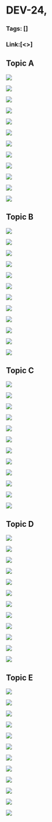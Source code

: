 # DEV-24,
### Tags: []
### Link:[<>]

## Topic A
![](../images/DEV-24/DEV-24-A1.png)

![](../images/DEV-24/DEV-24-A2.png)

![](../images/DEV-24/DEV-24-A3.png)

![](../images/DEV-24/DEV-24-A4.png)

![](../images/DEV-24/DEV-24-A5.png)

![](../images/DEV-24/DEV-24-A6.png)

![](../images/DEV-24/DEV-24-A7.png)

![](../images/DEV-24/DEV-24-A8.png)

![](../images/DEV-24/DEV-24-A9.png)

![](../images/DEV-24/DEV-24-A10.png)

![](../images/DEV-24/DEV-24-A11.png)

![](../images/DEV-24/DEV-24-A12.png)

## Topic B
![](../images/DEV-24/DEV-24-B1.png)

![](../images/DEV-24/DEV-24-B2.png)

![](../images/DEV-24/DEV-24-B3.png)

![](../images/DEV-24/DEV-24-B4.png)

![](../images/DEV-24/DEV-24-B5.png)

![](../images/DEV-24/DEV-24-B6.png)

![](../images/DEV-24/DEV-24-B7.png)

![](../images/DEV-24/DEV-24-B8.png)

![](../images/DEV-24/DEV-24-B9.png)

![](../images/DEV-24/DEV-24-B10.png)

![](../images/DEV-24/DEV-24-B11.png)

![](../images/DEV-24/DEV-24-B12.png)

## Topic C
![](../images/DEV-24/DEV-24-C1.png)

![](../images/DEV-24/DEV-24-C2.png)

![](../images/DEV-24/DEV-24-C3.png)

![](../images/DEV-24/DEV-24-C4.png)

![](../images/DEV-24/DEV-24-C5.png)

![](../images/DEV-24/DEV-24-C6.png)

![](../images/DEV-24/DEV-24-C7.png)

![](../images/DEV-24/DEV-24-C8.png)

![](../images/DEV-24/DEV-24-C9.png)

![](../images/DEV-24/DEV-24-C10.png)

![](../images/DEV-24/DEV-24-C11.png)

![](../images/DEV-24/DEV-24-C12.png)

## Topic D
![](../images/DEV-24/DEV-24-D1.png)

![](../images/DEV-24/DEV-24-D2.png)

![](../images/DEV-24/DEV-24-D3.png)

![](../images/DEV-24/DEV-24-D4.png)

![](../images/DEV-24/DEV-24-D5.png)

![](../images/DEV-24/DEV-24-D6.png)

![](../images/DEV-24/DEV-24-D7.png)

![](../images/DEV-24/DEV-24-D8.png)

![](../images/DEV-24/DEV-24-D9.png)

![](../images/DEV-24/DEV-24-D10.png)

![](../images/DEV-24/DEV-24-D11.png)

![](../images/DEV-24/DEV-24-D12.png)

## Topic E
![](../images/DEV-24/DEV-24-E1.png)

![](../images/DEV-24/DEV-24-E2.png)

![](../images/DEV-24/DEV-24-E3.png)

![](../images/DEV-24/DEV-24-E4.png)

![](../images/DEV-24/DEV-24-E5.png)

![](../images/DEV-24/DEV-24-E6.png)

![](../images/DEV-24/DEV-24-E7.png)

![](../images/DEV-24/DEV-24-E8.png)

![](../images/DEV-24/DEV-24-E9.png)

![](../images/DEV-24/DEV-24-E10.png)

![](../images/DEV-24/DEV-24-E11.png)

![](../images/DEV-24/DEV-24-E12.png)

